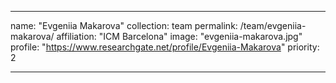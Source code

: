 ---

name: "Evgeniia Makarova"
collection: team
permalink: /team/evgeniia-makarova/
affiliation: "ICM Barcelona"
image: "evgeniia-makarova.jpg"
profile: "https://www.researchgate.net/profile/Evgeniia-Makarova"
priority: 2

---